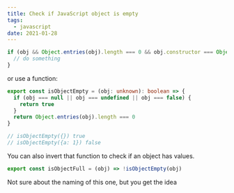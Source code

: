 ```yaml
---
title: Check if JavaScript object is empty
tags:
  - javascript
date: 2021-01-28
---
```


```js
if (obj && Object.entries(obj).length === 0 && obj.constructor === Object) {
  // do something
}
```

or use a function:

```ts
export const isObjectEmpty = (obj: unknown): boolean => {
  if (obj === null || obj === undefined || obj === false) {
    return true
  }
  return Object.entries(obj).length === 0
}

// isObjectEmpty({}) true
// isObjectEmpty({a: 1}) false
```

You can also invert that function to check if an object has values.

```ts
export const isObjectFull = (obj) => !isObjectEmpty(obj)
```

Not sure about the naming of this one, but you get the idea
